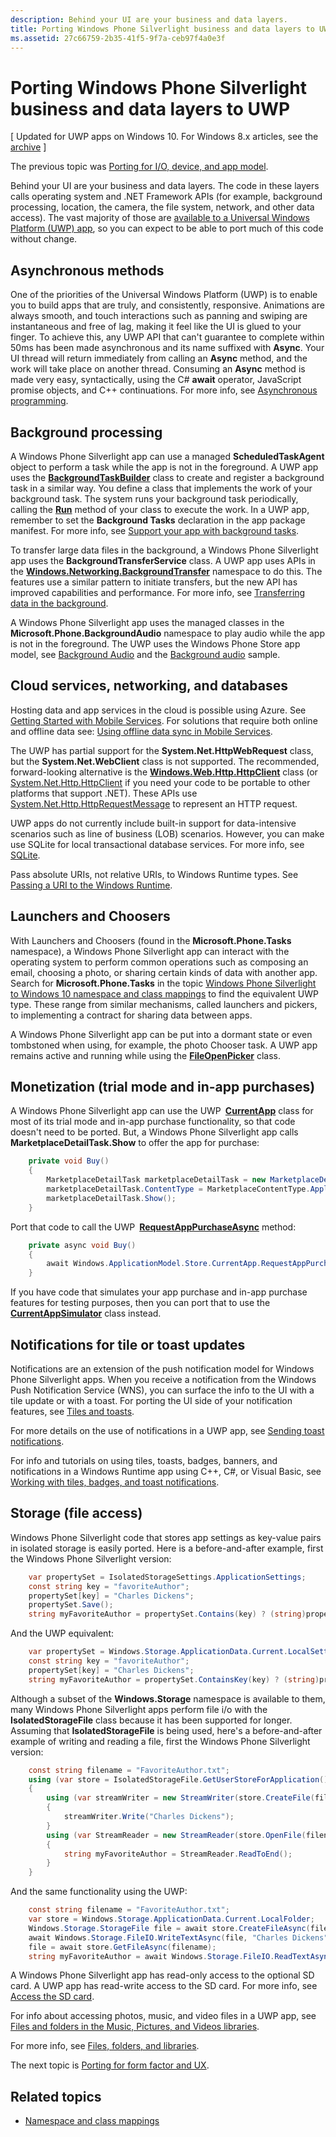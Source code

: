 ```yaml
---
description: Behind your UI are your business and data layers.
title: Porting Windows Phone Silverlight business and data layers to UWP
ms.assetid: 27c66759-2b35-41f5-9f7a-ceb97f4a0e3f
---
```


#  Porting Windows Phone Silverlight business and data layers to UWP

\[ Updated for UWP apps on Windows 10. For Windows 8.x articles, see the [archive](http://go.microsoft.com/fwlink/p/?linkid=619132) \]

The previous topic was [Porting for I/O, device, and app model](wpsl-to-uwp-input-and-sensors.md).

Behind your UI are your business and data layers. The code in these layers calls operating system and .NET Framework APIs (for example, background processing, location, the camera, the file system, network, and other data access). The vast majority of those are [available to a Universal Windows Platform (UWP) app](https://msdn.microsoft.com/library/windows/apps/br211369), so you can expect to be able to port much of this code without change.

## Asynchronous methods

One of the priorities of the Universal Windows Platform (UWP) is to enable you to build apps that are truly, and consistently, responsive. Animations are always smooth, and touch interactions such as panning and swiping are instantaneous and free of lag, making it feel like the UI is glued to your finger. To achieve this, any UWP API that can't guarantee to complete within 50ms has been made asynchronous and its name suffixed with **Async**. Your UI thread will return immediately from calling an **Async** method, and the work will take place on another thread. Consuming an **Async** method is made very easy, syntactically, using the C# **await** operator, JavaScript promise objects, and C++ continuations. For more info, see [Asynchronous programming](https://msdn.microsoft.com/library/windows/apps/mt187335).

## Background processing

A Windows Phone Silverlight app can use a managed **ScheduledTaskAgent** object to perform a task while the app is not in the foreground. A UWP app uses the [**BackgroundTaskBuilder**](https://msdn.microsoft.com/library/windows/apps/br224768) class to create and register a background task in a similar way. You define a class that implements the work of your background task. The system runs your background task periodically, calling the [**Run**](https://msdn.microsoft.com/library/windows/apps/br224811) method of your class to execute the work. In a UWP app, remember to set the **Background Tasks** declaration in the app package manifest. For more info, see [Support your app with background tasks](https://msdn.microsoft.com/library/windows/apps/mt299103).

To transfer large data files in the background, a Windows Phone Silverlight app uses the **BackgroundTransferService** class. A UWP app uses APIs in the [**Windows.Networking.BackgroundTransfer**](https://msdn.microsoft.com/library/windows/apps/br207242) namespace to do this. The features use a similar pattern to initiate transfers, but the new API has improved capabilities and performance. For more info, see [Transferring data in the background](https://msdn.microsoft.com/library/windows/apps/xaml/hh452975).

A Windows Phone Silverlight app uses the managed classes in the **Microsoft.Phone.BackgroundAudio** namespace to play audio while the app is not in the foreground. The UWP uses the Windows Phone Store app model, see [Background Audio](https://msdn.microsoft.com/library/windows/apps/mt282140) and the [Background audio](http://go.microsoft.com/fwlink/p/?linkid=619997) sample.

## Cloud services, networking, and databases

Hosting data and app services in the cloud is possible using Azure. See [Getting Started with Mobile Services](http://go.microsoft.com/fwlink/p/?LinkID=403138). For solutions that require both online and offline data see: [Using offline data sync in Mobile Services](http://azure.microsoft.com/documentation/articles/mobile-services-windows-store-dotnet-get-started-offline-data/).

The UWP has partial support for the **System.Net.HttpWebRequest** class, but the **System.Net.WebClient** class is not supported. The recommended, forward-looking alternative is the [**Windows.Web.Http.HttpClient**](https://msdn.microsoft.com/library/windows/apps/dn298639) class (or [System.Net.Http.HttpClient](https://msdn.microsoft.com/library/system.net.http.httpclient(v=vs.118).aspx) if you need your code to be portable to other platforms that support .NET). These APIs use [System.Net.Http.HttpRequestMessage](https://msdn.microsoft.com/library/system.net.http.httprequestmessage.aspx) to represent an HTTP request.

UWP apps do not currently include built-in support for data-intensive scenarios such as line of business (LOB) scenarios. However, you can make use SQLite for local transactional database services. For more info, see [SQLite](https://visualstudiogallery.msdn.microsoft.com/4913e7d5-96c9-4dde-a1a1-69820d615936).

Pass absolute URIs, not relative URIs, to Windows Runtime types. See [Passing a URI to the Windows Runtime](https://msdn.microsoft.com/library/hh763341.aspx).

## Launchers and Choosers

With Launchers and Choosers (found in the **Microsoft.Phone.Tasks** namespace), a Windows Phone Silverlight app can interact with the operating system to perform common operations such as composing an email, choosing a photo, or sharing certain kinds of data with another app. Search for **Microsoft.Phone.Tasks** in the topic [Windows Phone Silverlight to Windows 10 namespace and class mappings](wpsl-to-uwp-namespace-and-class-mappings.md) to find the equivalent UWP type. These range from similar mechanisms, called launchers and pickers, to implementing a contract for sharing data between apps.

A Windows Phone Silverlight app can be put into a dormant state or even tombstoned when using, for example, the photo Chooser task. A UWP app remains active and running while using the [**FileOpenPicker**](https://msdn.microsoft.com/library/windows/apps/br207847) class.

## Monetization (trial mode and in-app purchases)

A Windows Phone Silverlight app can use the UWP [**CurrentApp**](https://msdn.microsoft.com/library/windows/apps/hh779765) class for most of its trial mode and in-app purchase functionality, so that code doesn't need to be ported. But, a Windows Phone Silverlight app calls **MarketplaceDetailTask.Show** to offer the app for purchase:

```csharp
    private void Buy()
    {
        MarketplaceDetailTask marketplaceDetailTask = new MarketplaceDetailTask();
        marketplaceDetailTask.ContentType = MarketplaceContentType.Applications;
        marketplaceDetailTask.Show();
    }
```

Port that code to call the UWP [**RequestAppPurchaseAsync**](https://msdn.microsoft.com/library/windows/apps/hh967813) method:

```csharp
    private async void Buy()
    {
        await Windows.ApplicationModel.Store.CurrentApp.RequestAppPurchaseAsync(false);
    }
```

If you have code that simulates your app purchase and in-app purchase features for testing purposes, then you can port that to use the [**CurrentAppSimulator**](https://msdn.microsoft.com/library/windows/apps/hh779766) class instead.

## Notifications for tile or toast updates

Notifications are an extension of the push notification model for Windows Phone Silverlight apps. When you receive a notification from the Windows Push Notification Service (WNS), you can surface the info to the UI with a tile update or with a toast. For porting the UI side of your notification features, see [Tiles and toasts](w8x-to-uwp-porting-xaml-and-ui.md#tiles-and-toasts).

For more details on the use of notifications in a UWP app, see [Sending toast notifications](https://msdn.microsoft.com/library/windows/apps/xaml/hh868266).

For info and tutorials on using tiles, toasts, badges, banners, and notifications in a Windows Runtime app using C++, C#, or Visual Basic, see [Working with tiles, badges, and toast notifications](https://msdn.microsoft.com/library/windows/apps/xaml/hh868259).

## Storage (file access)

Windows Phone Silverlight code that stores app settings as key-value pairs in isolated storage is easily ported. Here is a before-and-after example, first the Windows Phone Silverlight version:

```csharp
    var propertySet = IsolatedStorageSettings.ApplicationSettings;
    const string key = "favoriteAuthor";
    propertySet[key] = "Charles Dickens";
    propertySet.Save();
    string myFavoriteAuthor = propertySet.Contains(key) ? (string)propertySet[key] : "<none>";
```

And the UWP equivalent:

```csharp
    var propertySet = Windows.Storage.ApplicationData.Current.LocalSettings.Values;
    const string key = "favoriteAuthor";
    propertySet[key] = "Charles Dickens";
    string myFavoriteAuthor = propertySet.ContainsKey(key) ? (string)propertySet[key] : "<none>";
```

Although a subset of the **Windows.Storage** namespace is available to them, many Windows Phone Silverlight apps perform file i/o with the **IsolatedStorageFile** class because it has been supported for longer. Assuming that **IsolatedStorageFile** is being used, here's a before-and-after example of writing and reading a file, first the Windows Phone Silverlight version:

```csharp
    const string filename = "FavoriteAuthor.txt";
    using (var store = IsolatedStorageFile.GetUserStoreForApplication())
    {
        using (var streamWriter = new StreamWriter(store.CreateFile(filename)))
        {
            streamWriter.Write("Charles Dickens");
        }
        using (var StreamReader = new StreamReader(store.OpenFile(filename, FileMode.Open, FileAccess.Read)))
        {
            string myFavoriteAuthor = StreamReader.ReadToEnd();
        }
    }
```

And the same functionality using the UWP:

```csharp
    const string filename = "FavoriteAuthor.txt";
    var store = Windows.Storage.ApplicationData.Current.LocalFolder;
    Windows.Storage.StorageFile file = await store.CreateFileAsync(filename, Windows.Storage.CreationCollisionOption.ReplaceExisting);
    await Windows.Storage.FileIO.WriteTextAsync(file, "Charles Dickens");
    file = await store.GetFileAsync(filename);
    string myFavoriteAuthor = await Windows.Storage.FileIO.ReadTextAsync(file);
```

A Windows Phone Silverlight app has read-only access to the optional SD card. A UWP app has read-write access to the SD card. For more info, see [Access the SD card](https://msdn.microsoft.com/library/windows/apps/mt188699).

For info about accessing photos, music, and video files in a UWP app, see [Files and folders in the Music, Pictures, and Videos libraries](https://msdn.microsoft.com/library/windows/apps/mt188703).

For more info, see [Files, folders, and libraries](https://msdn.microsoft.com/library/windows/apps/mt185399).

The next topic is [Porting for form factor and UX](wpsl-to-uwp-form-factors-and-ux.md).

## Related topics

* [Namespace and class mappings](wpsl-to-uwp-namespace-and-class-mappings.md)
 



<!--HONumber=Mar16_HO1-->


